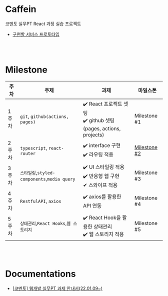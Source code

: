 # Caffein

코멘토 실무PT React 과정 실습 프로젝트 
- [구현할 서비스 프로토타입](https://www.figma.com/proto/pYBuhJKhKnV1GbhGf6sxBc/%EC%BD%94%EB%A9%98%ED%86%A0-%EC%A7%81%EB%AC%B4PT?page-id=2%3A562&node-id=2%3A571&viewport=328%2C48%2C0.12&scaling=scale-down&starting-point-node-id=2%3A571)


<br/><br/>

# Milestone

|주차|주제|과제|마일스톤|
|------|---|---|--|
|1주차|`git`, `github(actions, pages)`| ✔️ React 프로젝트 셋팅<br/> ✔️ github 셋팅(pages, actions, projects)|Milestone #1|
|2주차|`typescript`, `react-router`|✔️ interface 구현 <br/>✔️ 라우팅 적용 |[Milestone #2](https://github.com/congchu/caffein/milestone/1?closed=1)
|3주차|`스타일링`,`styled-components`,`media query`|✔️ UI 스타일링 적용 <br/>✔️ 반응형 웹 구현 <br/>✔ 스와이프 적용|Milestone #3|
|4주차|`RestfulAPI`, `axios`|✔️ axios를 활용한 API 연동 <br/>|Milestone #4|
|5주차|`상태관리`,`React Hooks`,`웹 스토리지`|✔️ React Hook을 활용한 상태관리  <br/>✔️ 웹 스토리지 적용|Milestone #5|

<br/>
<br/>

# Documentations

- [[코멘토] 웹개발 실무PT 과제 안내서(22.01.09~)](https://www.notion.so/cucus/PT-1-9-5f5f3561705e41448b48f7f4f3258e9d)
